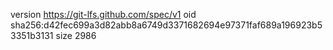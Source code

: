 version https://git-lfs.github.com/spec/v1
oid sha256:d42fec699a3d82abb8a6749d3371682694e97371faf689a196923b53351b3131
size 2986
